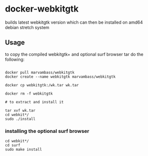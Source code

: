 # docker-webkitgtk
builds latest webkitgtk version which can then be installed on amd64 debian stretch system

## Usage

to copy the compiled webkitgtk+ and optional surf browser tar do the following:

```

docker pull marvambass/webkitgtk
docker create --name webkitgtk marvambass/webkitgtk

docker cp webkitgtk:/wk.tar wk.tar

docker rm -f webkitgtk

# to extract and install it

tar xvf wk.tar
cd webkit*/
sudo ./install
```

### installing the optional surf browser

```
cd webkit*/
cd surf
sudo make install
```
